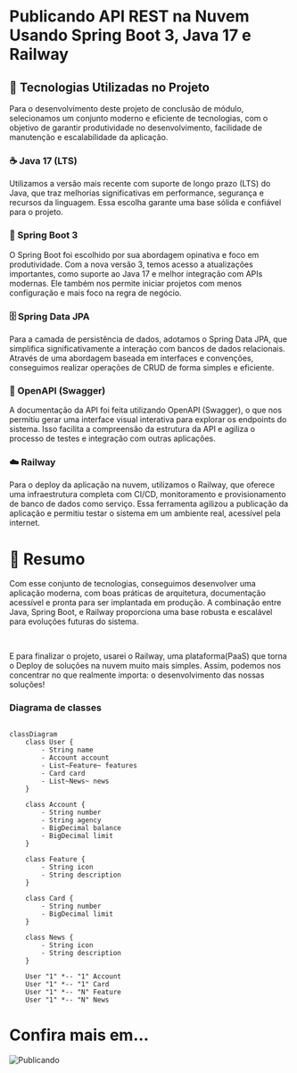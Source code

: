 # Publicando API REST na Nuvem Usando Spring Boot 3, Java 17 e Railway

## 🧩 Tecnologias Utilizadas no Projeto
Para o desenvolvimento deste projeto de conclusão de módulo, selecionamos um conjunto moderno e eficiente de tecnologias, com o objetivo de garantir produtividade no desenvolvimento, facilidade de manutenção e escalabilidade da aplicação.

### ☕ Java 17 (LTS)
Utilizamos a versão mais recente com suporte de longo prazo (LTS) do Java, que traz melhorias significativas em performance, segurança e recursos da linguagem. Essa escolha garante uma base sólida e confiável para o projeto.

### 🚀 Spring Boot 3
O Spring Boot foi escolhido por sua abordagem opinativa e foco em produtividade. Com a nova versão 3, temos acesso a atualizações importantes, como suporte ao Java 17 e melhor integração com APIs modernas. Ele também nos permite iniciar projetos com menos configuração e mais foco na regra de negócio.

### 🗄️ Spring Data JPA
Para a camada de persistência de dados, adotamos o Spring Data JPA, que simplifica significativamente a interação com bancos de dados relacionais. Através de uma abordagem baseada em interfaces e convenções, conseguimos realizar operações de CRUD de forma simples e eficiente.

### 📘 OpenAPI (Swagger)
A documentação da API foi feita utilizando OpenAPI (Swagger), o que nos permitiu gerar uma interface visual interativa para explorar os endpoints do sistema. Isso facilita a compreensão da estrutura da API e agiliza o processo de testes e integração com outras aplicações.

### ☁️ Railway
Para o deploy da aplicação na nuvem, utilizamos o Railway, que oferece uma infraestrutura completa com CI/CD, monitoramento e provisionamento de banco de dados como serviço. Essa ferramenta agilizou a publicação da aplicação e permitiu testar o sistema em um ambiente real, acessível pela internet.

# 🎯 Resumo
Com esse conjunto de tecnologias, conseguimos desenvolver uma aplicação moderna, com boas práticas de arquitetura, documentação acessível e pronta para ser implantada em produção. A combinação entre Java, Spring Boot, e Railway proporciona uma base robusta e escalável para evoluções futuras do sistema.

<br>

<p> E para finalizar o projeto, usarei o Railway, uma plataforma(PaaS) que torna o Deploy de soluções na nuvem muito mais simples. Assim, podemos nos concentrar no que realmente importa:
      o desenvolvimento das nossas soluções! </p>

### Diagrama de classes

```mermaid

classDiagram
    class User {
        - String name
        - Account account
        - List~Feature~ features
        - Card card
        - List~News~ news
    }
    
    class Account {
        - String number
        - String agency
        - BigDecimal balance
        - BigDecimal limit
    }
    
    class Feature {
        - String icon
        - String description
    }
    
    class Card {
        - String number
        - BigDecimal limit
    }
    
    class News {
        - String icon
        - String description
    }
    
    User "1" *-- "1" Account
    User "1" *-- "1" Card
    User "1" *-- "N" Feature
    User "1" *-- "N" News
```

# Confira mais em...


![Publicando](https://drive.google.com/file/d/1tXv95oAMdE_tkaBeUywTP5nlkKFkRByu/view?usp=sharing)



